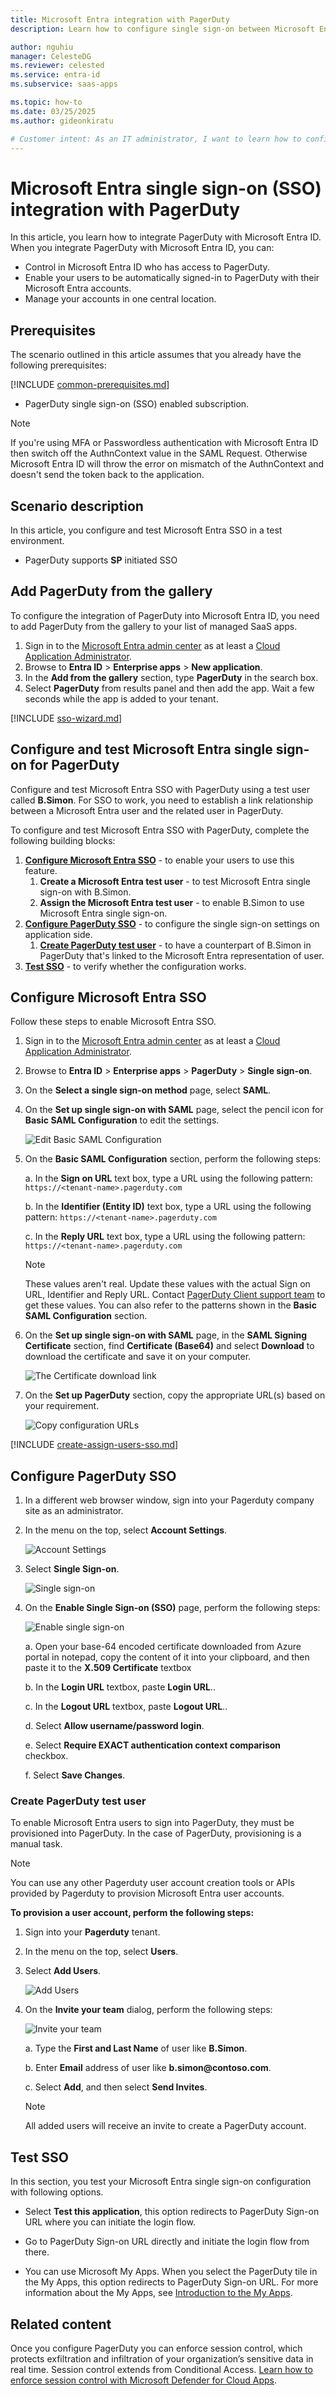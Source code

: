 ```yaml
---
title: Microsoft Entra integration with PagerDuty
description: Learn how to configure single sign-on between Microsoft Entra ID and PagerDuty.

author: nguhiu
manager: CelesteDG
ms.reviewer: celested
ms.service: entra-id
ms.subservice: saas-apps

ms.topic: how-to
ms.date: 03/25/2025
ms.author: gideonkiratu

# Customer intent: As an IT administrator, I want to learn how to configure single sign-on between Microsoft Entra ID and PagerDuty so that I can control who has access to PagerDuty, enable automatic sign-in with Microsoft Entra accounts, and manage my accounts in one central location.
---
```


# Microsoft Entra single sign-on (SSO) integration with PagerDuty

In this article,  you learn how to integrate PagerDuty with Microsoft Entra ID. When you integrate PagerDuty with Microsoft Entra ID, you can:

* Control in Microsoft Entra ID who has access to PagerDuty.
* Enable your users to be automatically signed-in to PagerDuty with their Microsoft Entra accounts.
* Manage your accounts in one central location.

## Prerequisites

The scenario outlined in this article assumes that you already have the following prerequisites:

[!INCLUDE [common-prerequisites.md](~/identity/saas-apps/includes/common-prerequisites.md)]
* PagerDuty single sign-on (SSO) enabled subscription.

> [!NOTE]
> If you're using MFA or Passwordless authentication with Microsoft Entra ID then switch off the AuthnContext value in the SAML Request. Otherwise Microsoft Entra ID will throw the error on mismatch of the AuthnContext and doesn't send the token back to the application.

## Scenario description

In this article,  you configure and test Microsoft Entra SSO in a test environment.

* PagerDuty supports **SP** initiated SSO

## Add PagerDuty from the gallery

To configure the integration of PagerDuty into Microsoft Entra ID, you need to add PagerDuty from the gallery to your list of managed SaaS apps.

1. Sign in to the [Microsoft Entra admin center](https://entra.microsoft.com) as at least a [Cloud Application Administrator](~/identity/role-based-access-control/permissions-reference.md#cloud-application-administrator).
1. Browse to **Entra ID** > **Enterprise apps** > **New application**.
1. In the **Add from the gallery** section, type **PagerDuty** in the search box.
1. Select **PagerDuty** from results panel and then add the app. Wait a few seconds while the app is added to your tenant.

 [!INCLUDE [sso-wizard.md](~/identity/saas-apps/includes/sso-wizard.md)]

<a name='configure-and-test-azure-ad-single-sign-on-for-pagerduty'></a>

## Configure and test Microsoft Entra single sign-on for PagerDuty

Configure and test Microsoft Entra SSO with PagerDuty using a test user called **B.Simon**. For SSO to work, you need to establish a link relationship between a Microsoft Entra user and the related user in PagerDuty.

To configure and test Microsoft Entra SSO with PagerDuty, complete the following building blocks:

1. **[Configure Microsoft Entra SSO](#configure-azure-ad-sso)** - to enable your users to use this feature.
    1. **Create a Microsoft Entra test user** - to test Microsoft Entra single sign-on with B.Simon.
    1. **Assign the Microsoft Entra test user** - to enable B.Simon to use Microsoft Entra single sign-on.
1. **[Configure PagerDuty SSO](#configure-pagerduty-sso)** - to configure the single sign-on settings on application side.
    1. **[Create PagerDuty test user](#create-pagerduty-test-user)** - to have a counterpart of B.Simon in PagerDuty that's linked to the Microsoft Entra representation of user.
1. **[Test SSO](#test-sso)** - to verify whether the configuration works.

<a name='configure-azure-ad-sso'></a>

## Configure Microsoft Entra SSO

Follow these steps to enable Microsoft Entra SSO.

1. Sign in to the [Microsoft Entra admin center](https://entra.microsoft.com) as at least a [Cloud Application Administrator](~/identity/role-based-access-control/permissions-reference.md#cloud-application-administrator).
1. Browse to **Entra ID** > **Enterprise apps** > **PagerDuty** > **Single sign-on**.
1. On the **Select a single sign-on method** page, select **SAML**.
1. On the **Set up single sign-on with SAML** page, select the pencil icon for **Basic SAML Configuration** to edit the settings.

   ![Edit Basic SAML Configuration](common/edit-urls.png)

1. On the **Basic SAML Configuration** section, perform the following steps:

	a. In the **Sign on URL** text box, type a URL using the following pattern:
    `https://<tenant-name>.pagerduty.com`

    b. In the **Identifier (Entity ID)** text box, type a URL using the following pattern:
    `https://<tenant-name>.pagerduty.com`

    c. In the **Reply URL** text box, type a URL using the following pattern:
    `https://<tenant-name>.pagerduty.com`

	> [!NOTE]
	> These values aren't real. Update these values with the actual Sign on URL, Identifier and Reply URL. Contact [PagerDuty Client support team](https://www.pagerduty.com/support/) to get these values. You can also refer to the patterns shown in the **Basic SAML Configuration** section.

1. On the **Set up single sign-on with SAML** page, in the **SAML Signing Certificate** section,  find **Certificate (Base64)** and select **Download** to download the certificate and save it on your computer.

	![The Certificate download link](common/certificatebase64.png)

1. On the **Set up PagerDuty** section, copy the appropriate URL(s) based on your requirement.

	![Copy configuration URLs](common/copy-configuration-urls.png)

<a name='create-an-azure-ad-test-user'></a>

[!INCLUDE [create-assign-users-sso.md](~/identity/saas-apps/includes/create-assign-users-sso.md)]

## Configure PagerDuty SSO

1. In a different web browser window, sign into your Pagerduty company site as an administrator.

2. In the menu on the top, select **Account Settings**.

    ![Account Settings](./media/pagerduty-tutorial/ic778535.png "Account Settings")

3. Select **Single Sign-on**.

    ![Single sign-on](./media/pagerduty-tutorial/ic778536.png "Single sign-on")

4. On the **Enable Single Sign-on (SSO)** page, perform the following steps:

    ![Enable single sign-on](./media/pagerduty-tutorial/ic778537.png "Enable single sign-on")

    a. Open your base-64 encoded certificate downloaded from Azure portal in notepad, copy the content of it into your clipboard, and then paste it to the **X.509 Certificate** textbox
  
    b. In the **Login URL** textbox, paste **Login URL**..
  
    c. In the **Logout URL** textbox, paste **Logout URL**..

    d. Select **Allow username/password login**.

	e. Select **Require EXACT authentication context comparison** checkbox.

    f. Select **Save Changes**.

### Create PagerDuty test user

To enable Microsoft Entra users to sign into PagerDuty, they must be provisioned into PagerDuty. In the case of PagerDuty, provisioning is a manual task.

> [!NOTE]
> You can use any other Pagerduty user account creation tools or APIs provided by Pagerduty to provision Microsoft Entra user accounts.

**To provision a user account, perform the following steps:**

1. Sign into your **Pagerduty** tenant.

2. In the menu on the top, select **Users**.

3. Select **Add Users**.
   
    ![Add Users](./media/pagerduty-tutorial/ic778539.png "Add Users")

4.  On the **Invite your team** dialog, perform the following steps:
   
    ![Invite your team](./media/pagerduty-tutorial/ic778540.png "Invite your team")

    a. Type the **First and Last Name** of user like **B.Simon**. 
   
    b. Enter **Email** address of user like **b.simon\@contoso.com**.
   
    c. Select **Add**, and then select **Send Invites**.
   
    > [!NOTE]
    > All added users will receive an invite to create a PagerDuty account.

## Test SSO 

In this section, you test your Microsoft Entra single sign-on configuration with following options. 

* Select **Test this application**, this option redirects to PagerDuty Sign-on URL where you can initiate the login flow. 

* Go to PagerDuty Sign-on URL directly and initiate the login flow from there.

* You can use Microsoft My Apps. When you select the PagerDuty tile in the My Apps, this option redirects to PagerDuty Sign-on URL. For more information about the My Apps, see [Introduction to the My Apps](https://support.microsoft.com/account-billing/sign-in-and-start-apps-from-the-my-apps-portal-2f3b1bae-0e5a-4a86-a33e-876fbd2a4510).

## Related content

Once you configure PagerDuty you can enforce session control, which protects exfiltration and infiltration of your organization’s sensitive data in real time. Session control extends from Conditional Access. [Learn how to enforce session control with Microsoft Defender for Cloud Apps](/cloud-app-security/proxy-deployment-any-app).
